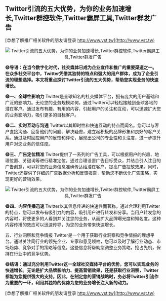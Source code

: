 ## **Twitter引流的五大优势，为你的业务加速增长,Twitter群控软件,Twitter霸屏工具,Twitter群发广告**

[😍想了解推广相关软件的朋友请登录 http://www.vst.tw](http://www.vst.tw)

 <center><img src="https://vst.tw/MP4/tuiguang/png/0.png" alt="Twitter引流的五大优势，为你的业务加速增长,Twitter群控软件,Twitter霸屏工具,Twitter群发广告"></center>

**😄导语：在当今数字化时代，社交媒体已成为企业宣传和推广的重要渠道之一。在众多社交平台中，Twitter凭借其独特的特点和强大的用户群体，成为了企业引流的理想选择。本文将重点探讨Twitter引流的五大优势，帮助您实现业务的快速增长。**

**😄一、全球性影响力**
Twitter是全球知名的社交媒体平台，拥有庞大的用户基础和广泛的影响力。无论您的业务规模如何，通过Twitter可以轻松接触到全球各地的潜在客户。通过发布有趣、有用的内容，引起用户的关注和互动，可以迅速扩大您的业务影响力，吸引更多的目标客户。

**😄二、实时互动与沟通**
Twitter以其即时性和快速互动的特点而闻名。您可以与客户直接沟通、回复他们的问题、解决疑虑，建立起积极的品牌形象和良好的客户关系。通过及时回应用户的反馈和评论，展现出公司的专业性和关注度，进一步提升用户对您业务的信任度。

**😄三、广告定位精准**
Twitter提供了一系列的广告工具，可以根据用户的兴趣、地理位置、关键词等进行精准定位。通过合理设置广告目标受众，并结合引人注目的广告创意，可以将您的业务信息准确传达给潜在客户，提高广告投放效果。同时，Twitter还提供了详细的广告数据分析和反馈报告，帮助您不断优化广告策略，实现更好的营销效果。

 <center><img src="https://vst.tw/MP4/tuiguang/png/8.png" alt="Twitter引流的五大优势，为你的业务加速增长,Twitter群控软件,Twitter霸屏工具,Twitter群发广告"></center>

**😄四、内容传播迅速**
Twitter以其信息传递的快速性而著称。通过合理利用Twitter的特点，您可以发布有吸引力的内容，吸引用户进行转发和分享。当用户转发您的内容时，将使更多的人看到并关注您的业务，从而扩大品牌曝光度和知名度。这种内容传播的效应可以迅速传导，为您的业务带来快速增长。

五、行业洞察和竞争情报
Twitter是一个用于获取行业洞察和竞争情报的理想平台。通过关注同行业的领先企业、专家和意见领袖，您可以及时了解行业动态、市场趋势、竞争对手的策略等信息。这些信息将帮助您调整业务策略，抢占先机，保持在行业中的竞争优势。

**😄结语：通过充分利用Twitter这一全球社交媒体平台的优势，您可以实现业务的快速增长。无论是扩大品牌影响力、提高营销效果，还是获取行业洞察，Twitter都能为您提供强大的支持。因此，在制定您的营销战略时，务必将Twitter引流作为重要的一环，利用其独特的优势为您的业务增长注入新的动力。**

[😍想了解推广相关软件的朋友请登录 http://www.vst.tw](http://www.vst.tw)



